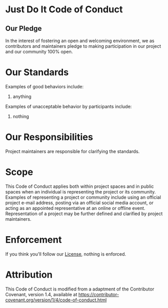 # Just Do It Code of Conduct
## Our Pledge
In the interest of fostering an open and welcoming environment, we as contributors and maintainers pledge to making participation in our project and our community 100% open.
# Our Standards
Examples of good behaviors include:

1. anything

Examples of unacceptable behavior by participants include:

1. nothing

# Our Responsibilities
Project maintainers are responsible for clarifying the standards.
# Scope
This Code of Conduct applies both within project spaces and in public spaces when an individual is representing the project or its community.
Examples of representing a project or community include using an official project e-mail address, posting via an official social media account, or acting as an appointed representative at an online or offline event.
Representation of a project may be further defined and clarified by project maintainers.
# Enforcement
If you think you'll follow our [License](LICENSE), nothing is enforced.
# Attribution
This Code of Conduct is modified from a adaptment of the Contributor Covenant, version 1.4, available at https://contributor-covenant.org/version/1/4/code-of-conduct.html